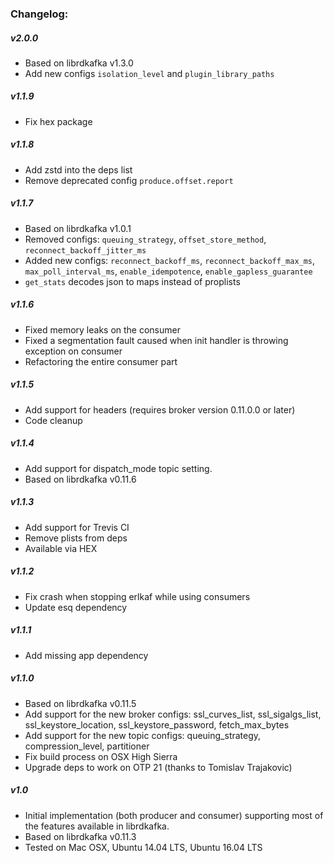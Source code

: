 ### Changelog:

##### v2.0.0

- Based on librdkafka v1.3.0
- Add new configs `isolation_level` and `plugin_library_paths`

##### v1.1.9

- Fix hex package

##### v1.1.8

- Add zstd into the deps list
- Remove deprecated config `produce.offset.report`

##### v1.1.7 

- Based on librdkafka v1.0.1
- Removed configs: `queuing_strategy`, `offset_store_method`, `reconnect_backoff_jitter_ms`
- Added new configs: `reconnect_backoff_ms`, `reconnect_backoff_max_ms`, `max_poll_interval_ms`, `enable_idempotence`, `enable_gapless_guarantee`
- `get_stats` decodes json to maps instead of proplists

##### v1.1.6

- Fixed memory leaks on the consumer
- Fixed a segmentation fault caused when init handler is throwing exception on consumer
- Refactoring the entire consumer part

##### v1.1.5

- Add support for headers (requires broker version 0.11.0.0 or later)
- Code cleanup

##### v1.1.4

- Add support for dispatch_mode topic setting.
- Based on librdkafka v0.11.6

##### v1.1.3

- Add support for Trevis CI
- Remove plists from deps
- Available via HEX

##### v1.1.2

- Fix crash when stopping erlkaf while using consumers
- Update esq dependency

##### v1.1.1

- Add missing app dependency

##### v1.1.0

- Based on librdkafka v0.11.5
- Add support for the new broker configs: ssl_curves_list, ssl_sigalgs_list, ssl_keystore_location, ssl_keystore_password, fetch_max_bytes
- Add support for the new topic configs: queuing_strategy, compression_level, partitioner
- Fix build process on OSX High Sierra
- Upgrade deps to work on OTP 21 (thanks to Tomislav Trajakovic)

##### v1.0

- Initial implementation (both producer and consumer) supporting most of the features available in librdkafka.
- Based on librdkafka v0.11.3
- Tested on Mac OSX, Ubuntu 14.04 LTS, Ubuntu 16.04 LTS
